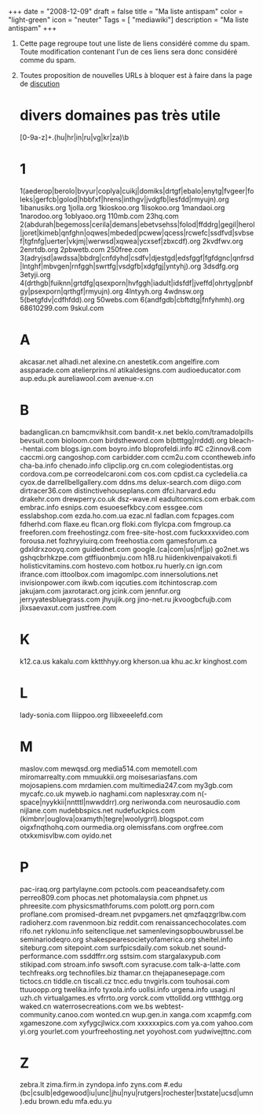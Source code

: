 +++
date = "2008-12-09"
draft = false
title = "Ma liste antispam"
color = "light-green"
icon = "neuter"
Tags = [ "mediawiki"]
description = "Ma liste antispam"
+++

1.  Cette page regroupe tout une liste de liens considéré comme du spam.
    Toute modification contenant l'un de ces liens sera donc considéré
    comme du spam.
2.  Toutes proposition de nouvelles URLs à bloquer est à faire dans la
    page de [discution](Discuter:/wiki/ma-liste-antispam)

    #

    # divers domaines pas très utile
    [0-9a-z]+\.(hu|hr|in|ru|vg|kr|za)\b
    # 1
    1(aederop|berolo|bvyur|coplya|cuikj|domiks|drtgf|ebalo|enytg|fvgeer|foleks|gerfcb|golod|hbbfxf|hrens|inthgv|jvdgfb|lesfdd|rmyujn)\.org
    1ibanusiks\.org
    1jolla\.org
    1kioskoo\.org
    1lisokoo\.org
    1mandaoi\.org
    1narodoo\.org
    1oblyaoo\.org
    110mb\.com
    23hq\.com
    2(abdurah|begemoss|cerila|demans|ebetvsehss|folod|ffddrg|gegil|herol|joret|kimeb|qnfghn|oqwes|mbeded|pcwew|qcess|rcwefc|ssdfvd|svbsef|tgfnfg|uerter|vkjmj|werwsd|xqwea|ycxsef|zbxcdf)\.org
    2kvdfwv\.org
    2enrtdb\.org
    2pbwetb\.com
    250free\.com
    3(adryjsd|awdssa|bbdrg|cnfdyhd|csdfv|djestgd|edsfggf|fgfdgnc|qnfrsd|lntghf|mbvgen|rnfggh|swrtfg|vsdgfb|xdgfgj|yntyhj)\.org
    3dsdfg\.org
    3etyji\.org
    4(drthgb|fuiknn|grtdfg|qsexporn|hvfggh|iadult|idsfdf|jveffd|ohrtyg|pnbfgy|psexporn|qrthgf|rmyujn)\.org
    4lntyyh\.org
    4wdnsw\.org
    5(betgfdv|cdfhfdd)\.org
    50webs\.com
    6(andfgdb|cbftdtg|fnfyhmh)\.org
    68610299\.com
    9skul\.com
    # A
    akcasar\.net
    alhadi\.net
    alexine\.cn
    anestetik\.com
    angelfire\.com
    assparade\.com
    atelierprins\.nl
    atikaldesigns\.com
    audioeducator\.com
    aup\.edu\.pk
    aureliawool\.com
    avenue-x\.cn
    # B
    badanglican\.cn
    bamcmvikhsit\.com
    bandit-x\.net
    beklo\.com\/tramadolpills
    bevsuit\.com
    bioloom\.com
    birdstheword\.com
    b(btttgg|rrddd)\.org
    bleach--hentai\.com
    blogs\.ign\.com
    boyro\.info
    bloprofeldi\.info
    #C
    c2innov8\.com
    caccmi\.org
    cangoshop\.com
    carbidder\.com
    ccm2u\.com
    ccontheweb\.info
    cha-ba\.info
    chenado\.info
    clipclip\.org
    cn\.com
    colegiodentistas\.org
    cordova\.com\.pe
    correodelcaroni\.com
    cos\.com
    cpdist\.ca
    cycledelia\.ca
    cyox\.de
    darrellbellgallery\.com
    ddns\.ms
    delux-search\.com
    diigo\.com
    dirtracer36\.com
    distinctivehouseplans\.com
    dfci\.harvard\.edu
    drakehr\.com
    drewperry\.co\.uk
    dsz-wave\.nl
    eadultcomics\.com
    erbak\.com
    embrac\.info
    esnips\.com
    esuoesefkbcy\.com
    essgee\.com
    esslabshop\.com
    ezda\.ho\.com\.ua
    ezac\.nl
    fadlan\.com
    fcpages\.com
    fdherhd\.com
    flaxe\.eu
    flcan\.org
    floki\.com
    flylcpa\.com
    fmgroup\.ca
    freeforen\.com
    freehostingz\.com
    free-site-host\.com
    fuckxxxvideo\.com
    forousa\.net
    fozhryyiuirq\.com
    freehostia\.com
    gamesforum\.ca
    gdxldrxzooyq\.com
    guidednet\.com
    google\.(ca|com|us|nf|jp)
    go2net\.ws
    gshqcbrhkzpe\.com
    gtffiuonbmju\.com
    h18\.ru
    hiidenkivenpaivakoti\.fi
    holisticvitamins\.com
    hostevo\.com
    hotbox\.ru
    huerly\.cn
    ign\.com
    ifrance\.com
    ittoolbox\.com
    imagomlpc\.com
    innersolutions\.net
    invisionpower\.com
    ikwb\.com
    iqcuties\.com
    itchintoscrap\.com
    jakujam\.com
    jaxrotaract\.org
    jcink\.com
    jennfur\.org
    jerryyatesbluegrass\.com
    jhyujik\.org
    jino-net\.ru
    jkvoogbcfujb\.com
    jlixsaevaxut\.com
    justfree\.com
    # K
    k12\.ca\.us
    kakalu\.com
    kktthhyy\.org
    kherson\.ua
    khu\.ac\.kr
    kinghost\.com
    # L
    lady-sonia\.com
    lliippoo\.org
    llibxeeelefd\.com
    # M
    maslov\.com
    mewqsd\.org
    media514\.com
    memotell\.com
    miromarrealty\.com
    mmuukkii\.org
    moisesariasfans\.com
    mojosapiens\.com
    mrdamien\.com
    multimedia247\.com
    my3gb\.com
    mycafc\.co\.uk
    myweb\.io
    naghami\.com
    naplesxray\.com
    n(-space|nyykkii|nntttl|nwwddrr)\.org
    neriwonda\.com
    neurosaudio\.com
    nijlane\.com
    nudebbspics\.net
    nudefuckpics\.com
    (kimbnr|ouglova|oxamyth|tegre|woolygrrl)\.blogspot\.com
    oigxfnqthohq\.com
    ourmedia\.org
    olemissfans\.com
    orgfree\.com
    otxkxmisvlbw\.com
    oyido\.net
    # P
    pac-iraq\.org
    partylayne\.com
    pctools\.com
    peaceandsafety\.com
    perreo809\.com
    phocas\.net
    photomalaysia\.com
    phpnet\.us
    phreesite\.com
    physicsmathforums\.com
    polott\.org
    porn\.com
    proflane\.com
    promised-dream\.net
    pvpgamers\.net
    qmzfaqzgrlbw\.com
    radioherz\.com
    ravenmoon\.biz
    reddit\.com
    renaissancechocolates\.com
    rifo\.net
    ryklonu\.info
    seitenclique\.net
    samenlevingsopbouwbrussel\.be
    seminariodeqro\.org
    shakespearesocietyofamerica\.org
    sheitel\.info
    siteburg\.com
    sitepoint\.com
    surfpicsdaily\.com
    sokub\.net
    sound-performance\.com
    ssddffrr\.org
    sstsim\.com
    stargalaxypub\.com
    stikipad\.com
    stroam\.info
    swsoft\.com
    syracuse\.com
    talk-a-latte\.com
    techfreaks\.org
    technofiles\.biz
    thamar\.cn
    thejapanesepage\.com
    tictocs\.cn
    tiddle\.cn
    tiscali\.cz
    tncc\.edu
    tnvgirls\.com
    touhosai\.com
    ttuuoopp\.org
    twelika\.info
    tyxola\.info
    uollsi\.info
    urgena\.info
    usagi\.nl
    uzh\.ch
    virtualgames\.es
    vfrrto\.org
    vorck\.com
    vttolldd\.org
    vttthtgg\.org
    waked\.cn
    waterrosecreations\.com
    we\.bs
    webtest-community\.canoo\.com
    wonted\.cn
    wup\.gen\.in
    xanga\.com
    xcapmfg\.com
    xgameszone\.com
    xyfygcjlwicx\.com
    xxxxxxpics\.com
    ya\.com
    yahoo\.com
    yi\.org
    yourlet\.com
    yourfreehosting\.net
    yoyohost\.com
    yudwivejttnc\.com
    # Z
    zebra\.lt
    zima\.firm\.in
    zyndopa\.info
    zyns\.com
    #.edu
    (bc|csulb|edgewood|iu|unc|jhu|nyu|rutgers|rochester|txstate|ucsd|umn)\.edu
    brown\.edu
    mfa\.edu\.yu
     #
